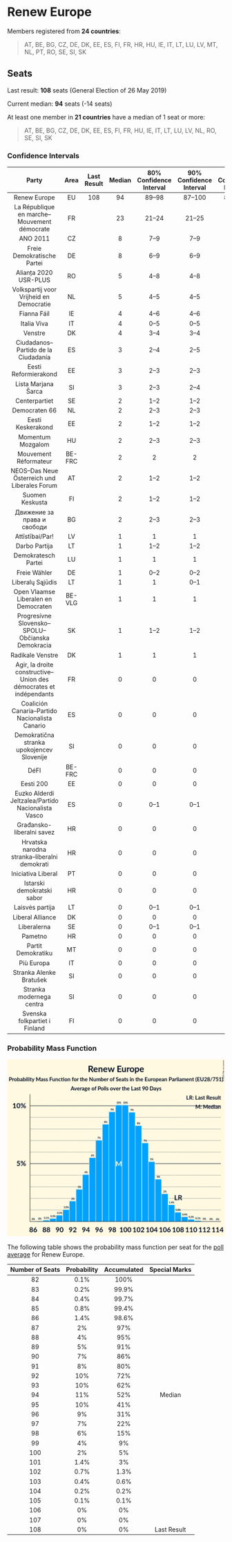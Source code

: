 # Renew Europe

Members registered from **24 countries**:

> AT, BE, BG, CZ, DE, DK, EE, ES, FI, FR, HR, HU, IE, IT, LT, LU, LV, MT, NL, PT, RO, SE, SI, SK

## Seats

Last result: **108** seats (General Election of 26 May 2019)

Current median: **94** seats (-14 seats)

At least one member in **21 countries** have a median of 1 seat or more:

> AT, BE, BG, CZ, DE, DK, EE, ES, FI, FR, HU, IE, IT, LT, LU, LV, NL, RO, SE, SI, SK

### Confidence Intervals

| Party | Area | Last Result | Median | 80% Confidence Interval | 90% Confidence Interval | 95% Confidence Interval | 99% Confidence Interval |
|:-----:|:----:|:-----------:|:------:|:-----------------------:|:-----------------------:|:-----------------------:|:-----------------------:|
| Renew Europe | EU | 108 | 94 | 89–98 | 87–100 | 86–101 | 84–103 |
| La République en marche–Mouvement démocrate | FR | | 23 | 21–24 | 21–25 | 21–25 | 20–26 |
| ANO 2011 | CZ | | 8 | 7–9 | 7–9 | 7–9 | 7–9 |
| Freie Demokratische Partei | DE | | 8 | 6–9 | 6–9 | 6–9 | 6–10 |
| Alianța 2020 USR-PLUS | RO | | 5 | 4–8 | 4–8 | 4–9 | 4–9 |
| Volkspartij voor Vrijheid en Democratie | NL | | 5 | 4–5 | 4–5 | 3–6 | 3–6 |
| Fianna Fáil | IE | | 4 | 4–6 | 4–6 | 4–6 | 4–6 |
| Italia Viva | IT | | 4 | 0–5 | 0–5 | 0–5 | 0–5 |
| Venstre | DK | | 4 | 3–4 | 3–4 | 3–4 | 3–4 |
| Ciudadanos–Partido de la Ciudadanía | ES | | 3 | 2–4 | 2–5 | 1–5 | 1–5 |
| Eesti Reformierakond | EE | | 3 | 2–3 | 2–3 | 2–3 | 2–3 |
| Lista Marjana Šarca | SI | | 3 | 2–3 | 2–4 | 2–4 | 2–4 |
| Centerpartiet | SE | | 2 | 1–2 | 1–2 | 1–2 | 1–2 |
| Democraten 66 | NL | | 2 | 2–3 | 2–3 | 2–3 | 2–3 |
| Eesti Keskerakond | EE | | 2 | 1–2 | 1–2 | 1–2 | 1–2 |
| Momentum Mozgalom | HU | | 2 | 2–3 | 2–3 | 2–3 | 1–3 |
| Mouvement Réformateur | BE-FRC | | 2 | 2 | 2 | 2 | 2 |
| NEOS–Das Neue Österreich und Liberales Forum | AT | | 2 | 1–2 | 1–2 | 1–2 | 1–2 |
| Suomen Keskusta | FI | | 2 | 1–2 | 1–2 | 1–2 | 1–2 |
| Движение за права и свободи | BG | | 2 | 2–3 | 2–3 | 2–3 | 2–3 |
| Attīstībai/Par! | LV | | 1 | 1 | 1 | 1 | 1 |
| Darbo Partija | LT | | 1 | 1–2 | 1–2 | 1–2 | 1–2 |
| Demokratesch Partei | LU | | 1 | 1 | 1 | 1 | 1 |
| Freie Wähler | DE | | 1 | 0–2 | 0–2 | 0–2 | 0–2 |
| Liberalų Sąjūdis | LT | | 1 | 1 | 0–1 | 0–1 | 0–2 |
| Open Vlaamse Liberalen en Democraten | BE-VLG | | 1 | 1 | 1 | 1 | 1 |
| Progresívne Slovensko–SPOLU–Občianska Demokracia | SK | | 1 | 1–2 | 1–2 | 1–2 | 1–2 |
| Radikale Venstre | DK | | 1 | 1 | 1 | 1 | 1 |
| Agir, la droite constructive–Union des démocrates et indépendants | FR | | 0 | 0 | 0 | 0 | 0 |
| Coalición Canaria–Partido Nacionalista Canario | ES | | 0 | 0 | 0 | 0 | 0 |
| Demokratična stranka upokojencev Slovenije | SI | | 0 | 0 | 0 | 0–1 | 0–1 |
| DéFI | BE-FRC | | 0 | 0 | 0 | 0 | 0 |
| Eesti 200 | EE | | 0 | 0 | 0 | 0 | 0–1 |
| Euzko Alderdi Jeltzalea/Partido Nacionalista Vasco | ES | | 0 | 0–1 | 0–1 | 0–1 | 0–1 |
| Građansko-liberalni savez | HR | | 0 | 0 | 0 | 0 | 0 |
| Hrvatska narodna stranka–liberalni demokrati | HR | | 0 | 0 | 0 | 0 | 0 |
| Iniciativa Liberal | PT | | 0 | 0 | 0 | 0 | 0–1 |
| Istarski demokratski sabor | HR | | 0 | 0 | 0 | 0 | 0 |
| Laisvės partija | LT | | 0 | 0–1 | 0–1 | 0–1 | 0–1 |
| Liberal Alliance | DK | | 0 | 0 | 0 | 0 | 0 |
| Liberalerna | SE | | 0 | 0–1 | 0–1 | 0–1 | 0–1 |
| Pametno | HR | | 0 | 0 | 0 | 0 | 0 |
| Partit Demokratiku | MT | | 0 | 0 | 0 | 0 | 0 |
| Più Europa | IT | | 0 | 0 | 0 | 0 | 0–4 |
| Stranka Alenke Bratušek | SI | | 0 | 0 | 0 | 0 | 0 |
| Stranka modernega centra | SI | | 0 | 0 | 0 | 0 | 0 |
| Svenska folkpartiet i Finland | FI | | 0 | 0 | 0 | 0 | 0 |

### Probability Mass Function

![Graph with seats probability mass function not yet produced](average-2020-01-31-seats-pmf-reneweurope.png "Seats Probability Mass Function")

The following table shows the probability mass function per seat for the [poll average](average-2020-01-31.html) for Renew Europe.

| Number of Seats | Probability | Accumulated | Special Marks |
|:---------------:|:-----------:|:-----------:|:-------------:|
| 82 | 0.1% | 100% |  |
| 83 | 0.2% | 99.9% |  |
| 84 | 0.4% | 99.7% |  |
| 85 | 0.8% | 99.4% |  |
| 86 | 1.4% | 98.6% |  |
| 87 | 2% | 97% |  |
| 88 | 4% | 95% |  |
| 89 | 5% | 91% |  |
| 90 | 7% | 86% |  |
| 91 | 8% | 80% |  |
| 92 | 10% | 72% |  |
| 93 | 10% | 62% |  |
| 94 | 11% | 52% | Median |
| 95 | 10% | 41% |  |
| 96 | 9% | 31% |  |
| 97 | 7% | 22% |  |
| 98 | 6% | 15% |  |
| 99 | 4% | 9% |  |
| 100 | 2% | 5% |  |
| 101 | 1.4% | 3% |  |
| 102 | 0.7% | 1.3% |  |
| 103 | 0.4% | 0.6% |  |
| 104 | 0.2% | 0.2% |  |
| 105 | 0.1% | 0.1% |  |
| 106 | 0% | 0% |  |
| 107 | 0% | 0% |  |
| 108 | 0% | 0% | Last Result |


